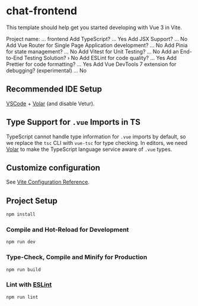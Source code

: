 # chat-frontend

This template should help get you started developing with Vue 3 in Vite.

Project name: … frontend
Add TypeScript? … Yes
Add JSX Support? … No
Add Vue Router for Single Page Application development? … No
Add Pinia for state management? … No
Add Vitest for Unit Testing? … No
Add an End-to-End Testing Solution? › No
Add ESLint for code quality? … Yes
Add Prettier for code formatting? … Yes
Add Vue DevTools 7 extension for debugging? (experimental) … No

## Recommended IDE Setup

[VSCode](https://code.visualstudio.com/) + [Volar](https://marketplace.visualstudio.com/items?itemName=Vue.volar) (and disable Vetur).

## Type Support for `.vue` Imports in TS

TypeScript cannot handle type information for `.vue` imports by default, so we replace the `tsc` CLI with `vue-tsc` for type checking. In editors, we need [Volar](https://marketplace.visualstudio.com/items?itemName=Vue.volar) to make the TypeScript language service aware of `.vue` types.

## Customize configuration

See [Vite Configuration Reference](https://vitejs.dev/config/).

## Project Setup

```sh
npm install
```

### Compile and Hot-Reload for Development

```sh
npm run dev
```

### Type-Check, Compile and Minify for Production

```sh
npm run build
```

### Lint with [ESLint](https://eslint.org/)

```sh
npm run lint
```
